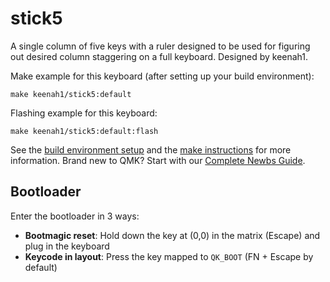 # stick5

A single column of five keys with a ruler designed to be used for figuring out desired column staggering on a full keyboard. Designed by keenah1.


Make example for this keyboard (after setting up your build environment):

    make keenah1/stick5:default

Flashing example for this keyboard:

    make keenah1/stick5:default:flash

See the [build environment setup](https://docs.qmk.fm/#/getting_started_build_tools) and the [make instructions](https://docs.qmk.fm/#/getting_started_make_guide) for more information. Brand new to QMK? Start with our [Complete Newbs Guide](https://docs.qmk.fm/#/newbs).

## Bootloader

Enter the bootloader in 3 ways:

* **Bootmagic reset**: Hold down the key at (0,0) in the matrix (Escape) and plug in the keyboard
* **Keycode in layout**: Press the key mapped to `QK_BOOT` (FN + Escape by default)
